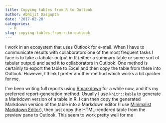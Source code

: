 ```yaml
---
title: Copying tables from R to Outlook
author: Abhijit Dasgupta
date: '2017-02-28'
categories:
  - R
slug: copying-tables-from-r-to-outlook
---
```


I work in an ecosystem that uses Outlook for e-mail. When I have to communicate results with collaborators one of the most frequent tasks I face is to take a tabular output in R (either a summary table or some sort of tabular output) and send it to collaborators in Outlook. One method is certainly to export the table to Excel  and then copy the table from there into Outlook. However, I think I prefer another method which works a bit quicker for me.

I've been writing full reports using [Rmarkdown](http://rmarkdown.rstudio.com) for a while now, and it's my preferred report-generation method. Usually I use `knitr::kable` to generate a Markdown version of a table in R. I can then copy the generated Markdown version of the table into a Markdown editor (I use [Minimalist Markdown Editor](https://chrome.google.com/webstore/detail/minimalist-markdown-edito/pghodfjepegmciihfhdipmimghiakcjf)), then just copy the HTML-rendered table from the preview pane to Outlook. This seem  to work pretty well for me

